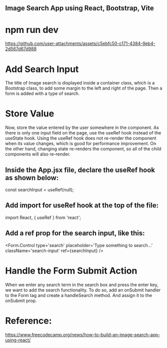 ## Image Search App using React, Bootstrap, Vite

# npm run dev

https://github.com/user-attachments/assets/c5ebfc50-c171-4384-9eb4-2d567d67d988

# Add Search Input
The title of Image search is displayed inside a container class, which is a Bootstrap class, to add some margin to the left and right of the page.
Then a form is added with a type of search.

# Store Value
Now, store the value entered by the user somewhere in the component. As there is only one input field on the page, use the useRef hook instead of the useState hook.
Using the useRef hook does not re-render the component when its value changes, which is good for performance improvement. 
On the other hand, changing state re-renders the component, so all of the child components will also re-render.

## Inside the App.jsx file, declare the useRef hook as shown below:

const searchInput = useRef(null);

## Add import for useRef hook at the top of the file:

import React, { useRef } from 'react';

## Add a ref prop for the search input, like this:

<Form.Control
   type='search'
   placeholder='Type something to search...'
   className='search-input'
   ref={searchInput}
/>

# Handle the Form Submit Action
When we enter any search term in the search box and press the enter key, we want to add the search functionality.
To do so, add an onSubmit handler to the Form tag and create a handleSearch method. And assign it to the onSubmit prop.


# Reference: 
https://www.freecodecamp.org/news/how-to-build-an-image-search-app-using-react/

